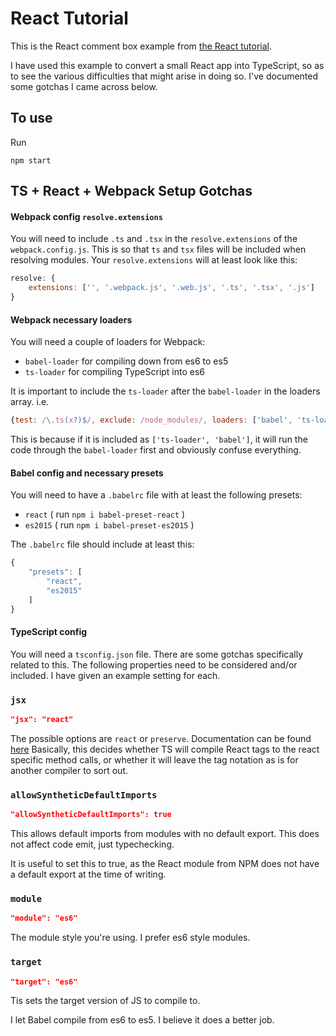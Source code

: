 # React Tutorial

This is the React comment box example from [the React tutorial](http://facebook.github.io/react/docs/tutorial.html).

I have used this example to convert a small React app into TypeScript,
so as to see the various difficulties that might arise in doing so.
I've documented some gotchas I came across below.

## To use
Run
```
npm start
```

## TS + React + Webpack Setup Gotchas

#### Webpack config `resolve.extensions`
You will need to include `.ts` and `.tsx` in the `resolve.extensions` of the `webpack.config.js`.
This is so that `ts` and `tsx` files will be included when resolving modules.
Your `resolve.extensions` will at least look like this:
```js
resolve: {
    extensions: ['', '.webpack.js', '.web.js', '.ts', '.tsx', '.js']
}
```

#### Webpack necessary loaders
You will need a couple of loaders for Webpack:
  - `babel-loader` for compiling down from es6 to es5
  - `ts-loader` for compiling TypeScript into es6

It is important to include the `ts-loader` after the `babel-loader` in the loaders array.
i.e.
```js
{test: /\.ts(x?)$/, exclude: /node_modules/, loaders: ['babel', 'ts-loader']}
```
This is because if it is included as `['ts-loader', 'babel']`,
it will run the code through the `babel-loader` first and obviously confuse everything.

#### Babel config and necessary presets
You will need to have a `.babelrc` file with at least the following presets:
  - `react` ( run `npm i babel-preset-react` )
  - `es2015` ( run `npm i babel-preset-es2015` )

The `.babelrc` file should include at least this:
```js
{
    "presets": [
        "react",
        "es2015"
    ]
}
```

#### TypeScript config
You will need a `tsconfig.json` file.
There are some gotchas specifically related to this.
The following properties need to be considered and/or included.
I have given an example setting for each.

### `jsx`
```json
"jsx": "react"
```
The possible options are `react` or `preserve`.
Documentation can be found [here](https://www.typescriptlang.org/docs/handbook/jsx.html)
Basically, this decides whether TS will compile React tags to the react specific method calls,
or whether it will leave the tag notation as is for another compiler to sort out.

### `allowSyntheticDefaultImports`
```json
"allowSyntheticDefaultImports": true
```
This allows default imports from modules with no default export.
This does not affect code emit, just typechecking.

It is useful to set this to true,
as the React module from NPM does not have a default export at the time of writing.

### `module`
```json
"module": "es6"
```
The module style you're using.
I prefer es6 style modules.

### `target`
```json
"target": "es6"
```
Tis sets the target version of JS to compile to.

I let Babel compile from es6 to es5.
I believe it does a better job.

